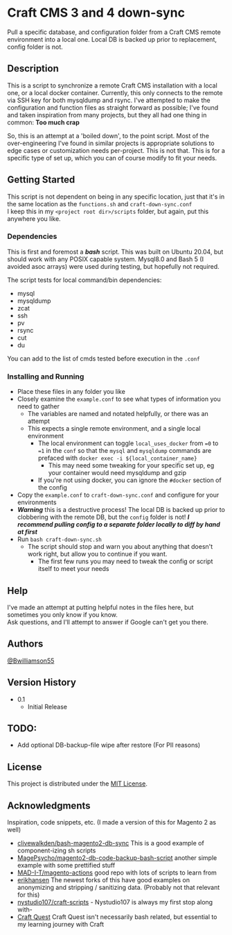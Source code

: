 # Craft CMS 3 and 4 down-sync

Pull a specific database, and configuration folder from a Craft CMS remote environment into a local one.
Local DB is backed up prior to replacement, config folder is not.

## Description

This is a script to synchronize a remote Craft CMS installation with a local one, or a local docker container.
Currently, this only connects to the remote via SSH key for both mysqldump and rsync.
I've attempted to make the configuration and function files as straight forward as possible; I've found and taken inspiration from many projects, but they all had one thing in common:
**Too much crap**

So, this is an attempt at a 'boiled down', to the point script. Most of the over-engineering I've found in similar projects is appropriate solutions to edge cases or customization needs per-project. 
This is not that. This is for a specific type of set up, which you can of course modify to fit your needs.

## Getting Started
This script is not dependent on being in any specific location, just that it's in the same location as the `functions.sh` and `craft-down-sync.conf`  
I keep this in my `<project root dir>/scripts` folder, but again, put this anywhere you like.

### Dependencies
This is first and foremost a ***bash*** script.
This was built on Ubuntu 20.04, but should work with any POSIX capable system.
Mysql8.0 and Bash 5 (I avoided asoc arrays) were used during testing, but hopefully not required.

The script tests for local command/bin dependencies:  
- mysql
- mysqldump
- zcat
- ssh
- pv
- rsync
- cut
- du  

You can add to the list of cmds tested before execution in the `.conf`

### Installing and Running

- Place these files in any folder you like
- Closely examine the `example.conf` to see what types of information you need to gather
  - The variables are named and notated helpfully, or there was an attempt
  - This expects a single remote environment, and a single local environment
    - The local environment can toggle `local_uses_docker` from `=0` to `=1` in the `conf` so that the `mysql` and `mysqldump` commands are prefaced with `docker exec -i ${local_container_name}`
      - This may need some tweaking for your specific set up, eg your container would need mysqldump and gzip
    - If you're not using docker, you can ignore the `#docker` section of the config
- Copy the `example.conf` to `craft-down-sync.conf` and configure for your environments
- ***Warning*** this is a destructive process!
The local DB is backed up prior to clobbering with the remote DB, but the `config` folder is not! ***I recommend pulling config to a separate folder locally to diff by hand at first***
- Run `bash craft-down-sync.sh`
  - The script should stop and warn you about anything that doesn't work right, but allow you to continue if you want.
    - The first few runs you may need to tweak the config or script itself to meet your needs

## Help

I've made an attempt at putting helpful notes in the files here, but sometimes you only know if you know.  
Ask questions, and I'll attempt to answer if Google can't get you there.

## Authors

[@Bwilliamson55](https://github.com/bwilliamson55)

## Version History

* 0.1
    * Initial Release

## TODO:

- Add optional DB-backup-file wipe after restore (For PII reasons)

## License

This project is distributed under the [MIT License](https://spdx.org/licenses/MIT.html).

## Acknowledgments

Inspiration, code snippets, etc. (I made a version of this for Magento 2 as well)
* [clivewalkden/bash-magento2-db-sync](https://github.com/clivewalkden/bash-magento2-db-sync/blob/master/db-sync.sh) This is a good example of component-izing sh scripts
* [MagePsycho/magento2-db-code-backup-bash-script](https://github.com/MagePsycho/magento2-db-code-backup-bash-script/blob/master/src/mage2-db-code-backup.sh) another simple example with some prettified stuff
* [MAD-I-T/magento-actions](https://github.com/MAD-I-T/magento-actions) good repo with lots of scripts to learn from
* [erikhansen](https://gist.github.com/erikhansen/26e59f8c8de749790d146bb48a7d6946) The newest forks of this have good examples on anonymizing and stripping / sanitizing data. (Probably not that relevant for this)
* [nystudio107/craft-scripts](https://github.com/nystudio107/craft-scripts/blob/master/scripts/backup_db.sh) - Nystudio107 is always my first stop along with-
* [Craft Quest](https://craftquest.io/) Craft Quest isn't necessarily bash related, but essential to my learning journey with Craft